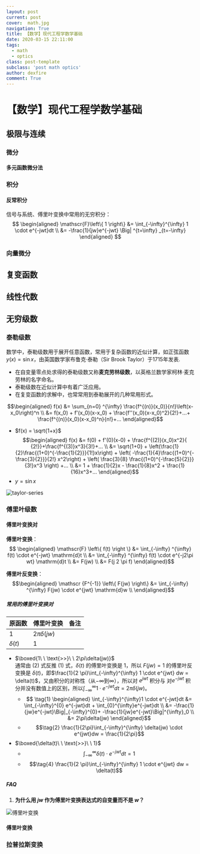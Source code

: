 ```yaml
---
layout: post
current: post
cover:  math.jpg
navigation: True
title: 【数学】现代工程学数学基础
date: 2020-03-15 22:11:00
tags:
  - math
  - optics
class: post-template
subclass: 'post math optics'
author: dexfire
comment: True
---
```


# 【数学】现代工程学数学基础

## 极限与连续

### 微分

#### 多元函数微分法

### 积分

#### 反常积分

信号与系统、傅里叶变换中常用的无穷积分：
$$ \begin{aligned}
    \mathscr{F}\left\{ 1 \right\} &= \int_{-\infty}^{\infty} 1 \cdot e^{-jwt}dt \\
    &= -\frac{1}{jw}e^{-jwt} \Big| ^{t=\infty} _{t=-\infty}
\end{aligned}  $$

### 向量微分


## 复变函数

## 线性代数

## 无穷级数

### 泰勒级数
数学中，泰勒级数用于展开任意函数，常用于复杂函数的近似计算，如正弦函数 $y(x) = \sin x$，由英国数学家布鲁克·泰勒（Sir Brook Taylor）于1715年发表.
- 在自变量零点处求得的泰勒级数又称**麦克劳林级数**，以英格兰数学家柯林·麦克劳林的名字命名。
- 泰勒级数在近似计算中有着广泛应用。
- 在复变函数的求解中，也常常用到泰勒展开的几种常用形式。

$$\begin{aligned}
    f(x) &= \sum_{n=0} ^{\infty} \frac{f^{(n)}(x_0)}{n!}\left(x-x_0\right)^n \\
    &= f(x_0) + f'(x_0)(x-x_0) + \frac{f''(x_0)(x-x_0)^2}{2!}+...+ \frac{f^{(n)}(x_0)(x-x_0)^n}{n!}+...
\end{aligned}$$

- $f(x) = \sqrt{1+x}$
$$\begin{aligned}
    f(x) &= f(0) + f'(0)(x-0) + \frac{f^{(2)}(x_0)x^2}{ {2!}}+\frac{f^{(3)}x^3}{3!}+... \\
    &= \sqrt{1+0} + \left(\frac{1}{2}\frac{(1+0)^{-\frac{1}{2}}}{1!}x\right) + \left( -\frac{1}{4}\frac{(1+0)^{-\frac{3}{2}}}{2!} x^2\right) + \left( \frac{3}{8} \frac{(1+0)^{-\frac{5}{2}}}{3!}x^3 \right) +... \\
    &= 1 + \frac{1}{2}x - \frac{1}{8}x^2 + \frac{1}{16}x^3+...
\end{aligned}$$
- $y = \sin x$

![taylor-series](/img/taylor-series18.png)

### 傅里叶级数

#### 傅里叶变换对

**傅里叶变换**：
$$ \begin{aligned}
    \mathscr{F} \left\{ f(t)  \right \} &= \int_{-\infty} ^{\infty} f(t) \cdot e^{-jwt} \mathrm{d}t \\
    &= \int_{-\infty} ^{\infty} f(t) \cdot e^{-j2\pi wt} \mathrm{d}t \\
    &= F(jw) \\
    &= F(j 2 \pi f)
\end{aligned}$$

**傅里叶反变换**：
$$\begin{aligned}
    \mathscr {F^{-1}} \left\{ F(jw) \right\} &= \int_{-\infty} ^{\infty} F(jw) \cdot e^{jwt} \mathrm{d}w \\
\end{aligned}$$

##### 常用的傅里叶变换对

| 原函数      | 傅里叶变换       | 备注 |
| ----------- | ---------------- | ---- |
| $1$         | $2\pi\delta(jw)$ |      |
| $\delta(t)$ | $1$              |      |

- $\boxed{1\ \ \text{>>}\ \ 2\pi\delta(jw)}$  
通常由 $(2)$ 式反推 $(1)$ 式，$\delta(t)$ 的傅里叶变换是 $1$，所以 $F(jw) = 1$ 的傅里叶反变换是 $\delta(t)$，即$\frac{1}{2 \pi}\int_{-\infty}^{\infty} 1 \cdot e^{jwt} dw = \delta(t)$，又由积分的对称性（从$-\infty$到$\infty$），所以对 $e^{jwt}$ 积分与 对$e^{-jwt}$ 积分并没有数值上的区别，所以$\int_{-\infty}^{\infty}1 \cdot e^{-jwt}dt = 2\pi \delta(jw)$。
  - $$
    \tag{1} \begin{aligned} 
    \int_{-\infty}^{\infty}1 \cdot e^{-jwt}dt &= \int_{-\infty}^{0} e^{-jwt}dt + \int_{0}^{\infty}e^{-jwt}dt \\
    &= -\frac{1}{jw}e^{-jwt}\Big|_{-\infty}^{0}+ -\frac{1}{jw}e^{-jwt}\Big|^{\infty}_0
    \\ &= 2\pi\delta(jw) \end{aligned}$$
  - $$\tag{2} \frac{1}{2\pi}\int_{-\infty}^{\infty} \delta(jw) \cdot e^{jwt}dw = \frac{1}{2\pi}$$
- $\boxed{\delta(t)\ \ \text{>>}\ \ 1}$
  - $$\tag{3} \int_{-\infty}^{\infty} \delta(t)\cdot e^{-jwt}dt = 1$$
  - $$\tag{4} \frac{1}{2 \pi}\int_{-\infty}^{\infty} 1 \cdot e^{jwt} dw = \delta(t)$$

##### FAQ

1. **为什么用 $jw$ 作为傅里叶变换表达式的自变量而不是 $w$？**

![傅里叶变换](/img/8cb1cb13495409232979c9899c58d109b3de4931.jpg)

#### 傅里叶变换

### 拉普拉斯变换